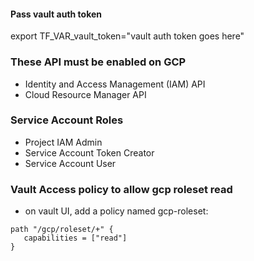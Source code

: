 #### Pass vault auth token 
export TF_VAR_vault_token="vault auth token goes here"

### These API must be enabled on GCP
 - Identity and Access Management (IAM) API
 - Cloud Resource Manager API



### Service Account Roles
 - Project IAM Admin
 - Service Account Token Creator
 - Service Account User

### Vault Access policy to allow gcp roleset read
 - on vault UI, add a policy named gcp-roleset:
 ```
path "/gcp/roleset/+" {
    capabilities = ["read"]
}

 ```